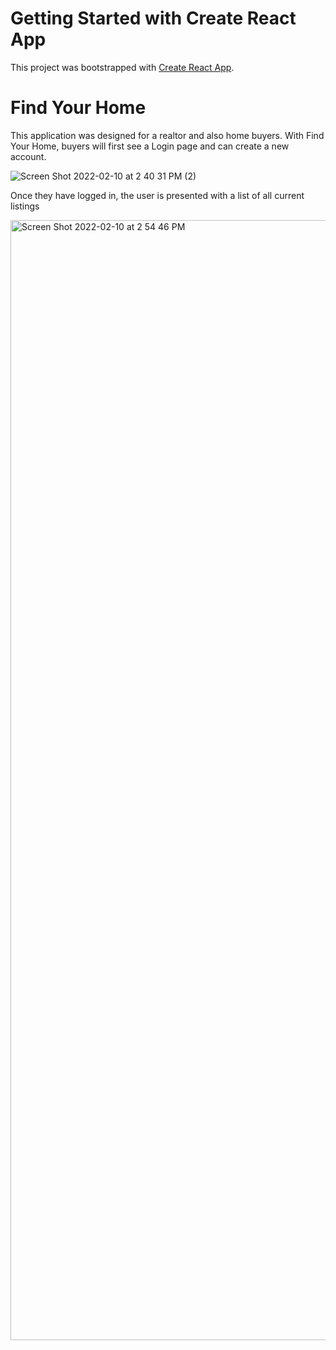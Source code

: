 # Getting Started with Create React App

This project was bootstrapped with [Create React App](https://github.com/facebook/create-react-app).

# Find Your Home

This application was designed for a realtor and also home buyers. 
With Find Your Home, buyers will first see a Login page and can create a new account.

![Screen Shot 2022-02-10 at 2 40 31 PM (2)](https://user-images.githubusercontent.com/40260397/153494548-17f595d6-3b70-464d-b5c4-ea9dd7910f58.png)


Once they have logged in, the user is presented with a list of all current listings

<img width="1792" alt="Screen Shot 2022-02-10 at 2 54 46 PM" src="https://user-images.githubusercontent.com/40260397/153495153-179c21b9-6c9c-4ba2-97a9-9a2b6dfad40c.png">